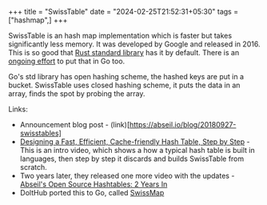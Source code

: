 +++
title = "SwissTable"
date = "2024-02-25T21:52:31+05:30"
tags = ["hashmap",]
+++

SwissTable is an hash map implementation which is faster but takes significantly less memory. It was developed by Google and released in 2016. This is so good that [Rust standard library](https://github.com/rust-lang/hashbrown) has it by default. There is an [ongoing effort](https://github.com/golang/go/issues/54766) to put that in Go too.

Go's std library has open hashing scheme, the hashed keys are put in a bucket. SwissTable uses closed hashing scheme, it puts the data in an array, finds the spot by probing the array.

Links:
- Announcement blog post - (link)[https://abseil.io/blog/20180927-swisstables]
- [Designing a Fast, Efficient, Cache-friendly Hash Table, Step by Step](https://youtu.be/ncHmEUmJZf4) - This is an intro video, which shows a how a typical hash table is built in languages, then step by step it discards and builds SwissTable from scratch.
- Two years later, they released one more video with the updates - [Abseil's Open Source Hashtables: 2 Years In](https://www.youtube.com/watch?v=JZE3_0qvrMg)
- DoltHub ported this to Go, called [SwissMap](https://www.dolthub.com/blog/2023-03-28-swiss-map/)